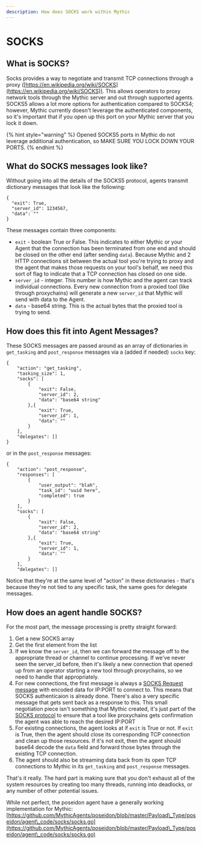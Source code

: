 ```yaml
---
description: How does SOCKS work within Mythic
---
```


# SOCKS

## What is SOCKS?

Socks provides a way to negotiate and transmit TCP connections through a proxy ([https://en.wikipedia.org/wiki/SOCKS](https://en.wikipedia.org/wiki/SOCKS)). This allows operators to proxy network tools through the Mythic server and out through supported agents. SOCKS5 allows a lot more options for authentication compared to SOCKS4; however, Mythic currently doesn't leverage the authenticated components, so it's important that if you open up this port on your Mythic server that you lock it down.

{% hint style="warning" %}
Opened SOCKS5 ports in Mythic do not leverage additional authentication, so MAKE SURE YOU LOCK DOWN YOUR PORTS.&#x20;
{% endhint %}

## What do SOCKS messages look like?

Without going into all the details of the SOCKS5 protocol, agents transmit dictionary messages that look like the following:

```
{
  "exit": True,
  "server_id": 1234567,
  "data": ""
}
```

These messages contain three components:

* `exit` - boolean True or False. This indicates to either Mythic or your Agent that the connection has been terminated from one end and should be closed on the other end (after sending `data`). Because Mythic and 2 HTTP connections sit between the actual tool you're trying to proxy and the agent that makes those requests on your tool's behalf, we need this sort of flag to indicate that a TCP connection has closed on one side.&#x20;
* `server_id` - integer. This number is how Mythic and the agent can track individual connections. Every new connection from a proxied tool (like through proxychains) will generate a new `server_id` that Mythic will send with data to the Agent.
* `data` - base64 string. This is the actual bytes that the proxied tool is trying to send.

## How does this fit into Agent Messages?

These SOCKS messages are passed around as an array of dictionaries in `get_tasking` and `post_response` messages via a (added if needed) `socks` key:

```
{
    "action": "get_tasking",
    "tasking_size": 1,
    "socks": [
        {
            "exit": False,
            "server_id": 2,
            "data": "base64 string"
        },{
            "exit": True,
            "server_id": 1,
            "data": ""
        }
    ],
    "delegates": []
}
```

or in the `post_response` messages:

```
{
    "action": "post_response",
    "responses": [
        {
            "user_output": "blah",
            "task_id": "uuid here",
            "completed": true
        }
    ],
    "socks": [
        {
            "exit": False,
            "server_id": 2,
            "data": "base64 string"
        },{
            "exit": True,
            "server_id": 1,
            "data": ""
        }
    ],
    "delegates": []
```

Notice that they're at the same level of "action" in these dictionaries - that's because they're not tied to any specific task, the same goes for delegate messages.

## How does an agent handle SOCKS?

For the most part, the message processing is pretty straight forward:

1. Get a new SOCKS array
2. Get the first element from the list
3. If we know the `server_id`, then we can forward the message off to the appropriate thread or channel to continue processing. If we've never seen the server\_id before, then it's likely a new connection that opened up from an operator starting a new tool through proxychains, so we need to handle that appropriately.
4. For new connections, the first message is always a [SOCKS Request message](https://datatracker.ietf.org/doc/html/rfc1928#section-4) with encoded data for IP:PORT to connect to. This means that SOCKS authenticaion is already done. There's also a very specific message that gets sent back as a response to this. This small negotiation piece isn't something that Mythic created, it's just part of the [SOCKS protocol](https://datatracker.ietf.org/doc/html/rfc1928) to ensure that a tool like proxychains gets confirmation the agent was able to reach the desired IP:PORT
5. For existing connections, the agent looks at if `exit` is True or not. If `exit` is True, then the agent should close its corresponding TCP connection and clean up those resources. If it's not exit, then the agent should base64 decode the `data` field and forward those bytes through the existing TCP connection.
6. The agent should also be streaming data back from its open TCP connections to Mythic in its `get_tasking` and `post_response` messages.

That's it really. The hard part is making sure that you don't exhaust all of the system resources by creating too many threads, running into deadlocks, or any number of other potential issues.

While not perfect, the poseidon agent have a generally working implementation for Mythic: [https://github.com/MythicAgents/poseidon/blob/master/Payload\_Type/poseidon/agent\_code/socks/socks.go](https://github.com/MythicAgents/poseidon/blob/master/Payload\_Type/poseidon/agent\_code/socks/socks.go)
